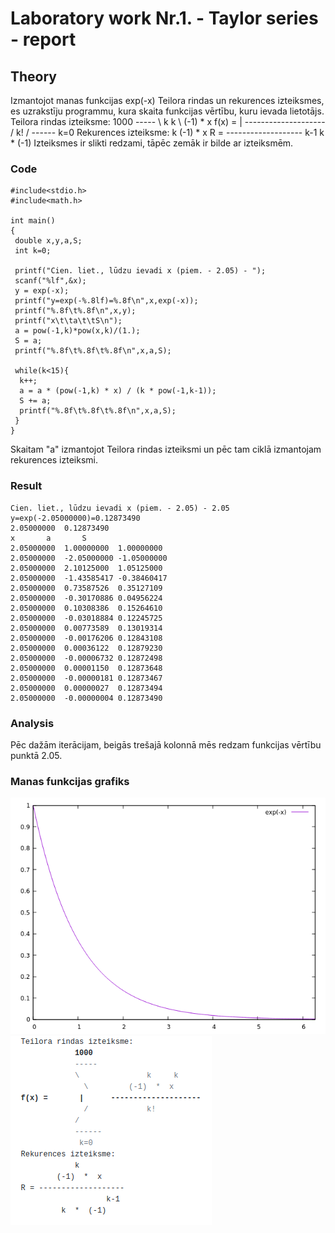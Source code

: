 # Laboratory work Nr.1. - Taylor series - report

## Theory
Izmantojot manas funkcijas exp(-x) Teilora rindas un rekurences izteiksmes, es uzrakstīju programmu, kura skaita funkcijas vērtību, kuru ievada lietotājs.
Teilora rindas izteiksme:
            1000
            -----
            \               k     k
              \         (-1)  *  x
f(x) =       |      --------------------
              /             k!
            /
            ------
             k=0
Rekurences izteiksme:
            k
        (-1)  *  x
R = -------------------
                   k-1
         k  *  (-1)
Izteiksmes ir slikti redzami, tāpēc zemāk ir bilde ar izteiksmēm.

### Code
```
#include<stdio.h>
#include<math.h>

int main()
{
 double x,y,a,S;
 int k=0;

 printf("Cien. liet., lūdzu ievadi x (piem. - 2.05) - ");
 scanf("%lf",&x);
 y = exp(-x);
 printf("y=exp(-%.8lf)=%.8f\n",x,exp(-x));
 printf("%.8f\t%.8f\n",x,y);
 printf("x\t\ta\t\tS\n");
 a = pow(-1,k)*pow(x,k)/(1.);
 S = a;
 printf("%.8f\t%.8f\t%.8f\n",x,a,S);

 while(k<15){
  k++;
  a = a * (pow(-1,k) * x) / (k * pow(-1,k-1));
  S += a;
  printf("%.8f\t%.8f\t%.8f\n",x,a,S);
 }
}
```
Skaitam "a" izmantojot Teilora rindas izteiksmi un pēc tam ciklā izmantojam rekurences izteiksmi.

### Result
```
Cien. liet., lūdzu ievadi x (piem. - 2.05) - 2.05
y=exp(-2.05000000)=0.12873490
2.05000000	0.12873490
x		a		S
2.05000000	1.00000000	1.00000000
2.05000000	-2.05000000	-1.05000000
2.05000000	2.10125000	1.05125000
2.05000000	-1.43585417	-0.38460417
2.05000000	0.73587526	0.35127109
2.05000000	-0.30170886	0.04956224
2.05000000	0.10308386	0.15264610
2.05000000	-0.03018884	0.12245725
2.05000000	0.00773589	0.13019314
2.05000000	-0.00176206	0.12843108
2.05000000	0.00036122	0.12879230
2.05000000	-0.00006732	0.12872498
2.05000000	0.00001150	0.12873648
2.05000000	-0.00000181	0.12873467
2.05000000	0.00000027	0.12873494
2.05000000	-0.00000004	0.12873490

```

### Analysis
Pēc dažām iterācijam, beigās trešajā kolonnā mēs redzam funkcijas vērtību punktā 2.05.

### Manas funkcijas grafiks
![Funkcijas grafiks](https://github.com/Duz132/RTR105/blob/master/Darbi/1course_1semestr_c_lang/LABORI/exp(-x)_grafiks.png)
![Teilora un rekurences izteiksmes](https://github.com/Duz132/RTR105/blob/master/Darbi/1course_1semestr_c_lang/LABORI/Teilora_Rekurences_Izt.png)
